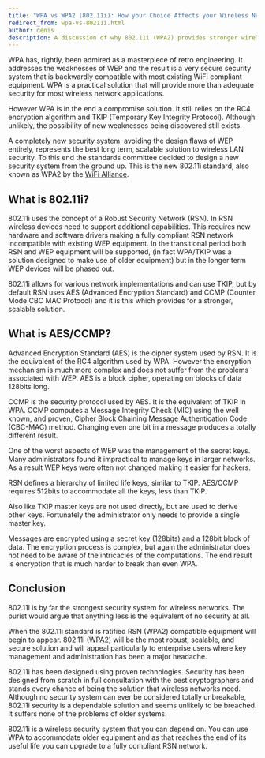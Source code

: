 ```yaml
---
title: "WPA vs WPA2 (802.11i): How your Choice Affects your Wireless Network Security"
redirect_from: wpa-vs-80211i.html
author: denis
description: A discussion of why 802.11i (WPA2) provides stronger wireless security than WiFi Protected Access (WPA) and WEP, why there is a need for a new standard and why you should use it.
---
```

WPA has, rightly, been admired as a masterpiece of retro engineering. It addresses the weaknesses of WEP and the result is a very secure security system that is backwardly compatible with most existing WiFi compliant equipment. WPA is a practical solution that will provide more than adequate security for most wireless network applications.

However WPA is in the end a compromise solution. It still relies on the RC4 encryption algorithm and TKIP (Temporary Key Integrity Protocol). Although unlikely, the possibility of new weaknesses being discovered still exists.

A completely new security system, avoiding the design flaws of WEP entirely, represents the best long term, scalable solution to wireless LAN security. To this end the standards committee decided to design a new security system from the ground up. This is the new 802.11i standard, also known as WPA2 by the [WiFi Alliance](http://www.wi-fi.org/).

## What is 802.11i?

802.11i uses the concept of a Robust Security Network (RSN). In RSN wireless devices need to support additional capabilities. This requires new hardware and software drivers making a fully compliant RSN network incompatible with existing WEP equipment. In the transitional period both RSN and WEP equipment will be supported, (in fact WPA/TKIP was a solution designed to make use of older equipment) but in the longer term WEP devices will be phased out.

802.11i allows for various network implementations and can use TKIP, but by default RSN uses AES (Advanced Encryption Standard) and CCMP (Counter Mode CBC MAC Protocol) and it is this which provides for a stronger, scalable solution.

## What is AES/CCMP?

Advanced Encryption Standard (AES) is the cipher system used by RSN. It is the equivalent of the RC4 algorithm used by WPA. However the encryption mechanism is much more complex and does not suffer from the problems associated with WEP. AES is a block cipher, operating on blocks of data 128bits long.

CCMP is the security protocol used by AES. It is the equivalent of TKIP in WPA. CCMP computes a Message Integrity Check (MIC) using the well known, and proven, Cipher Block Chaining Message Authentication Code (CBC-MAC) method. Changing even one bit in a message produces a totally different result.

One of the worst aspects of WEP was the management of the secret keys. Many administrators found it impractical to manage keys in larger networks. As a result WEP keys were often not changed making it easier for hackers.

RSN defines a hierarchy of limited life keys, similar to TKIP. AES/CCMP requires 512bits to accommodate all the keys, less than TKIP.

Also like TKIP master keys are not used directly, but are used to derive other keys. Fortunately the administrator only needs to provide a single master key.

Messages are encrypted using a secret key (128bits) and a 128bit block of data. The encryption process is complex, but again the administrator does not need to be aware of the intricacies of the computations. The end result is encryption that is much harder to break than even WPA.

## Conclusion

802.11i is by far the strongest security system for wireless networks. The purist would argue that anything less is the equivalent of no security at all.

When the 802.11i standard is ratified RSN (WPA2) compatible equipment will begin to appear. 802.11i (WPA2) will be the most robust, scalable, and secure solution and will appeal particularly to enterprise users where key management and administration has been a major headache.

802.11i has been designed using proven technologies. Security has been designed from scratch in full consultation with the best cryptographers and stands every chance of being the solution that wireless networks need. Although no security system can ever be considered totally unbreakable, 802.11i security is a dependable solution and seems unlikely to be breached. It suffers none of the problems of older systems.

802.11i is a wireless security system that you can depend on. You can use WPA to accommodate older equipment and as that reaches the end of its useful life you can upgrade to a fully compliant RSN network.

